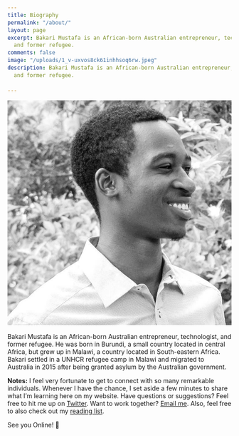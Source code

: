 ```yaml
---
title: Biography
permalink: "/about/"
layout: page
excerpt: Bakari Mustafa is an African-born Australian entrepreneur, technologist,
  and former refugee.
comments: false
image: "/uploads/1_v-uxvos8ck61inhhsoq6rw.jpeg"
description: Bakari Mustafa is an African-born Australian entrepreneur, technologist,
  and former refugee.

---
```

![](/uploads/1_v-uxvos8ck61inhhsoq6rw.jpeg)

Bakari Mustafa is an African-born Australian entrepreneur, technologist, and former refugee. He was born in Burundi, a small country located in central Africa, but grew up in Malawi, a country located in South-eastern Africa. Bakari settled in a UNHCR refugee camp in Malawi and migrated to Australia in 2015 after being granted asylum by the Australian government.

**Notes:** I feel very fortunate to get to connect with so many remarkable individuals. Whenever I have the chance, I set aside a few minutes to share what I’m learning here on my website. Have questions or suggestions? Feel free to hit me up on <a href="twitter.com/realbakari">Twitter</a>. Want to work together? <a href="mailto:bakari@bakarimustafa.com">Email me</a>. Also, feel free to also check out my <a href="/reading">reading list</a>.

See you Online! 👋

